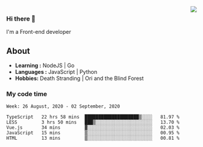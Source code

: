 <img align='right' src="https://github-readme-stats.vercel.app/api?username=strugglebak&show_icons=true">

### Hi there 👋

I'm a Front-end developer

## About

-  **Learning :** NodeJS | Go
-  **Languages :** JavaScript | Python
-  **Hobbies:** Death Stranding | Ori and the Blind Forest

### My code time

<!--START_SECTION:waka-->
```text
Week: 26 August, 2020 - 02 September, 2020

TypeScript   22 hrs 58 mins  ████████████████████▒░░░░   81.97 % 
LESS         3 hrs 50 mins   ███▒░░░░░░░░░░░░░░░░░░░░░   13.70 % 
Vue.js       34 mins         ▓░░░░░░░░░░░░░░░░░░░░░░░░   02.03 % 
JavaScript   15 mins         ▒░░░░░░░░░░░░░░░░░░░░░░░░   00.95 % 
HTML         13 mins         ▒░░░░░░░░░░░░░░░░░░░░░░░░   00.81 % 
```
<!--END_SECTION:waka-->
